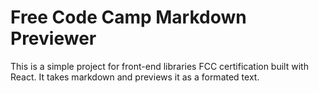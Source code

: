 # Free Code Camp Markdown Previewer

This is a simple project for front-end libraries FCC certification built with React. It takes markdown and previews it as a formated text.
